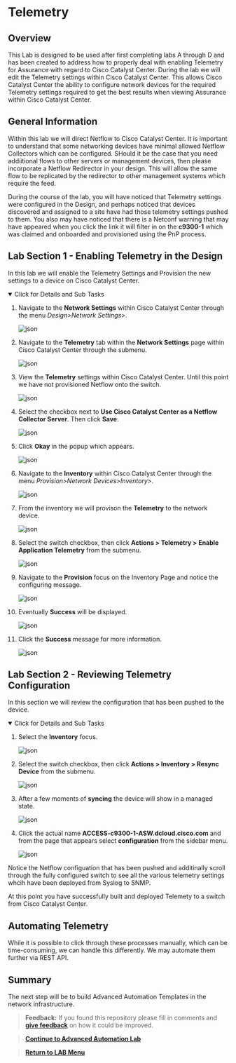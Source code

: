 # Telemetry

## Overview

This Lab is designed to be used after first completing labs A through D and has been created to address how to properly deal with enabling Telemetry for Assurance with regard to Cisco Catalyst Center. During the lab we will edit the Telemetry settings within Cisco Catalyst Center. This allows Cisco Catalyst Center the ability to configure network devices for the required Telemetry settings required to get the best results when viewing Assurance within Cisco Catalyst Center.

## General Information

Within this lab we will direct Netflow to Cisco Catalyst Center. It is important to understand that some networking devices have minimal allowed Netflow Collectors which can be configured. SHould it be the case that you need addiitional flows to other servers or management devices, then please incorporate a Netflow Redirector in your design. This will allow the same flow to be replicated by the redirector to other management systems which require the feed.

During the course of the lab, you will have noticed that Telemetry settings were configured in the Design, and perhaps noticed that devices discovered and assigned to a site have had those telemetry settings pushed to them. You also may have noticed that there is a Netconf warning that may have appeared when you click the link it will filter in on the **c9300-1** which was claimed and onboarded and provisioned using the PnP process. 



## Lab Section 1 - Enabling Telemetry in the Design

In this lab we will enable the Telemetry Settings and Provision the new settings to a device on Cisco Catalyst Center.

<details open>
<summary> Click for Details and Sub Tasks</summary>

1. Navigate to the **Network Settings** within Cisco Catalyst Center through the menu *Design>Network Settings>*.

   ![json](./images/DNAC-Navigate-Settings.png?raw=true "Import JSON")

2. Navigate to the **Telemetry** tab within the **Network Settings** page within Cisco Catalyst Center through the submenu.

   ![json](./images/DNAC-Telemetry-Navigation-2.png?raw=true "Import JSON")

3. View the **Telemetry** settings within Cisco Catalyst Center. Until this point we have not provisioned Netflow onto the switch.

   ![json](./images/DNAC-Telemetry-Settings.png?raw=true "Import JSON")

4. Select the checkbox next to **Use Cisco Catalyst Center as a Netflow Collector Server**. Then click **Save**.

   ![json](./images/DNAC-Telemetry-Settings-NetFlow.png?raw=true "Import JSON")

5. Click **Okay** in the popup which appears.

   ![json](./images/DNAC-Telemetry-Settings-Save.png?raw=true "Import JSON")

6. Navigate to the **Inventory** within Cisco Catalyst Center through the menu *Provision>Network Devices>Inventory>*.

   ![json](./images/DNAC-NavigateInventory.png?raw=true "Import JSON")

7. From the inventory we will provison the **Telemetry** to the network device.

   ![json](./images/DNAC-Provision-Telemetry-1.png?raw=true "Import JSON")

8. Select the switch checkbox, then click **Actions > Telemetry > Enable Application Telemetry** from the submenu.

   ![json](./images/DNAC-Provision-Telemetry-2.png?raw=true "Import JSON")

9. Navigate to the **Provision** focus on the Inventory Page and notice the configuring message.

   ![json](./images/DNAC-Provision-Telemetry-3.png?raw=true "Import JSON")

10. Eventually **Success** will be displayed.

    ![json](./images/DNAC-Provision-Telemetry-4.png?raw=true "Import JSON")

11. Click the **Success** message for more information.

    ![json](./images/DNAC-Provision-Telemetry-5.png?raw=true "Import JSON")

</details>

## Lab Section 2 - Reviewing Telemetry Configuration

In this section we will review the configuration that has been pushed to the device.

<details open>
<summary> Click for Details and Sub Tasks</summary>

1. Select the **Inventory** focus.

   ![json](./images/DNAC-Provision-Telemetry-1.png?raw=true "Import JSON")

2. Select the switch checkbox, then click **Actions > Inventory > Resync Device** from the submenu.

   ![json](./images/DNAC-Provision-Resync.png?raw=true "Import JSON")

3. After a few moments of **syncing** the device will show in a managed state.

   ![json](./images/DNAC-Provision-Telemetry-1.png?raw=true "Import JSON")

4. Click the actual name **ACCESS-c9300-1-ASW.dcloud.cisco.com** and from the page that appears select **configuration** from the sidebar menu.

   ![json](./images/DNAC-Provision-Config.png?raw=true "Import JSON")

Notice the Netflow configuation that has been pushed and additinally scroll through the fully configured switch to see all the various telemetry settings whcih have been deployed from Syslog to SNMP.

</details>

At this point you have successfully built and deployed Telemety to a switch from Cisco Catalyst Center.

## Automating Telemetry

While it is possible to click through these processes manually, which can be time-consuming, we can handle this differently. We may automate them further via REST API.

## Summary

The next step will be to build Advanced Automation Templates in the network infrastructure. 

> **Feedback:** If you found this repository please fill in comments and [**give feedback**](https://app.smartsheet.com/b/form/f75ce15c2053435283a025b1872257fe) on how it could be improved.

> [**Continue to Advanced Automation Lab**](./module6-advanced.md)

> [**Return to LAB Menu**](./README.md)
